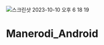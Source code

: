 ![스크린샷 2023-10-10 오후 6 18 19](https://github.com/jwyeeh-dev/Manerodi_Android/assets/99489807/c70171fe-f98a-4ea8-b075-634f04f434e2)

# Manerodi_Android

